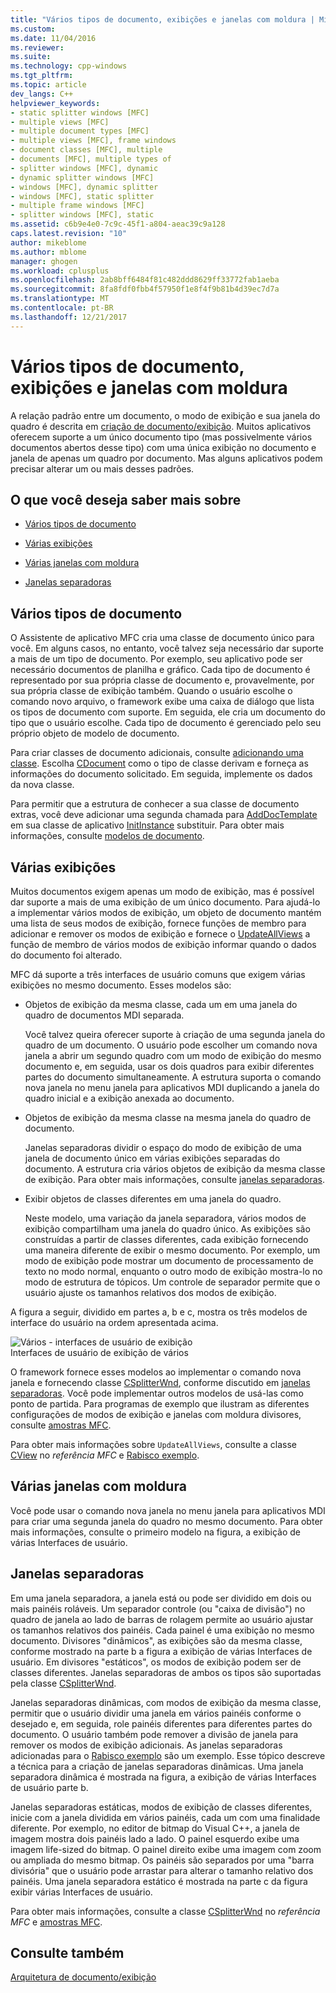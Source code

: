 ```yaml
---
title: "Vários tipos de documento, exibições e janelas com moldura | Microsoft Docs"
ms.custom: 
ms.date: 11/04/2016
ms.reviewer: 
ms.suite: 
ms.technology: cpp-windows
ms.tgt_pltfrm: 
ms.topic: article
dev_langs: C++
helpviewer_keywords:
- static splitter windows [MFC]
- multiple views [MFC]
- multiple document types [MFC]
- multiple views [MFC], frame windows
- document classes [MFC], multiple
- documents [MFC], multiple types of
- splitter windows [MFC], dynamic
- dynamic splitter windows [MFC]
- windows [MFC], dynamic splitter
- windows [MFC], static splitter
- multiple frame windows [MFC]
- splitter windows [MFC], static
ms.assetid: c6b9e4e0-7c9c-45f1-a804-aeac39c9a128
caps.latest.revision: "10"
author: mikeblome
ms.author: mblome
manager: ghogen
ms.workload: cplusplus
ms.openlocfilehash: 2ab8bff6484f81c482ddd8629ff33772fab1aeba
ms.sourcegitcommit: 8fa8fdf0fbb4f57950f1e8f4f9b81b4d39ec7d7a
ms.translationtype: MT
ms.contentlocale: pt-BR
ms.lasthandoff: 12/21/2017
---
```

# <a name="multiple-document-types-views-and-frame-windows"></a>Vários tipos de documento, exibições e janelas com moldura
A relação padrão entre um documento, o modo de exibição e sua janela do quadro é descrita em [criação de documento/exibição](../mfc/document-view-creation.md). Muitos aplicativos oferecem suporte a um único documento tipo (mas possivelmente vários documentos abertos desse tipo) com uma única exibição no documento e janela de apenas um quadro por documento. Mas alguns aplicativos podem precisar alterar um ou mais desses padrões.  
  
## <a name="what-do-you-want-to-know-more-about"></a>O que você deseja saber mais sobre  
  
-   [Vários tipos de documento](#_core_multiple_document_types)  
  
-   [Várias exibições](#_core_multiple_views)  
  
-   [Várias janelas com moldura](#_core_multiple_frame_windows)  
  
-   [Janelas separadoras](#_core_splitter_windows)  
  
##  <a name="_core_multiple_document_types"></a>Vários tipos de documento  
 O Assistente de aplicativo MFC cria uma classe de documento único para você. Em alguns casos, no entanto, você talvez seja necessário dar suporte a mais de um tipo de documento. Por exemplo, seu aplicativo pode ser necessário documentos de planilha e gráfico. Cada tipo de documento é representado por sua própria classe de documento e, provavelmente, por sua própria classe de exibição também. Quando o usuário escolhe o comando novo arquivo, o framework exibe uma caixa de diálogo que lista os tipos de documento com suporte. Em seguida, ele cria um documento do tipo que o usuário escolhe. Cada tipo de documento é gerenciado pelo seu próprio objeto de modelo de documento.  
  
 Para criar classes de documento adicionais, consulte [adicionando uma classe](../ide/adding-a-class-visual-cpp.md). Escolha [CDocument](../mfc/reference/cdocument-class.md) como o tipo de classe derivam e forneça as informações do documento solicitado. Em seguida, implemente os dados da nova classe.  
  
 Para permitir que a estrutura de conhecer a sua classe de documento extras, você deve adicionar uma segunda chamada para [AddDocTemplate](../mfc/reference/cwinapp-class.md#adddoctemplate) em sua classe de aplicativo [InitInstance](../mfc/reference/cwinapp-class.md#initinstance) substituir. Para obter mais informações, consulte [modelos de documento](../mfc/document-templates-and-the-document-view-creation-process.md).  
  
##  <a name="_core_multiple_views"></a>Várias exibições  
 Muitos documentos exigem apenas um modo de exibição, mas é possível dar suporte a mais de uma exibição de um único documento. Para ajudá-lo a implementar vários modos de exibição, um objeto de documento mantém uma lista de seus modos de exibição, fornece funções de membro para adicionar e remover os modos de exibição e fornece o [UpdateAllViews](../mfc/reference/cdocument-class.md#updateallviews) a função de membro de vários modos de exibição informar quando o dados do documento foi alterado.  
  
 MFC dá suporte a três interfaces de usuário comuns que exigem várias exibições no mesmo documento. Esses modelos são:  
  
-   Objetos de exibição da mesma classe, cada um em uma janela do quadro de documentos MDI separada.  
  
     Você talvez queira oferecer suporte à criação de uma segunda janela do quadro de um documento. O usuário pode escolher um comando nova janela a abrir um segundo quadro com um modo de exibição do mesmo documento e, em seguida, usar os dois quadros para exibir diferentes partes do documento simultaneamente. A estrutura suporta o comando nova janela no menu janela para aplicativos MDI duplicando a janela do quadro inicial e a exibição anexada ao documento.  
  
-   Objetos de exibição da mesma classe na mesma janela do quadro de documento.  
  
     Janelas separadoras dividir o espaço do modo de exibição de uma janela de documento único em várias exibições separadas do documento. A estrutura cria vários objetos de exibição da mesma classe de exibição. Para obter mais informações, consulte [janelas separadoras](#_core_splitter_windows).  
  
-   Exibir objetos de classes diferentes em uma janela do quadro.  
  
     Neste modelo, uma variação da janela separadora, vários modos de exibição compartilham uma janela do quadro único. As exibições são construídas a partir de classes diferentes, cada exibição fornecendo uma maneira diferente de exibir o mesmo documento. Por exemplo, um modo de exibição pode mostrar um documento de processamento de texto no modo normal, enquanto o outro modo de exibição mostra-lo no modo de estrutura de tópicos. Um controle de separador permite que o usuário ajuste os tamanhos relativos dos modos de exibição.  
  
 A figura a seguir, dividido em partes a, b e c, mostra os três modelos de interface do usuário na ordem apresentada acima.  
  
 ![Vários &#45; interfaces de usuário de exibição](../mfc/media/vc37a71.gif "vc37a71")  
Interfaces de usuário de exibição de vários  
  
 O framework fornece esses modelos ao implementar o comando nova janela e fornecendo classe [CSplitterWnd](../mfc/reference/csplitterwnd-class.md), conforme discutido em [janelas separadoras](#_core_splitter_windows). Você pode implementar outros modelos de usá-las como ponto de partida. Para programas de exemplo que ilustram as diferentes configurações de modos de exibição e janelas com moldura divisores, consulte [amostras MFC](../visual-cpp-samples.md).  
  
 Para obter mais informações sobre `UpdateAllViews`, consulte a classe [CView](../mfc/reference/cview-class.md) no *referência MFC* e [Rabisco exemplo](../visual-cpp-samples.md).  
  
##  <a name="_core_multiple_frame_windows"></a>Várias janelas com moldura  
 Você pode usar o comando nova janela no menu janela para aplicativos MDI para criar uma segunda janela do quadro no mesmo documento. Para obter mais informações, consulte o primeiro modelo na figura, a exibição de várias Interfaces de usuário.  
  
##  <a name="_core_splitter_windows"></a>Janelas separadoras  
 Em uma janela separadora, a janela está ou pode ser dividido em dois ou mais painéis roláveis. Um separador controle (ou "caixa de divisão") no quadro de janela ao lado de barras de rolagem permite ao usuário ajustar os tamanhos relativos dos painéis. Cada painel é uma exibição no mesmo documento. Divisores "dinâmicos", as exibições são da mesma classe, conforme mostrado na parte b a figura a exibição de várias Interfaces de usuário. Em divisores "estáticos", os modos de exibição podem ser de classes diferentes. Janelas separadoras de ambos os tipos são suportadas pela classe [CSplitterWnd](../mfc/reference/csplitterwnd-class.md).  
  
 Janelas separadoras dinâmicas, com modos de exibição da mesma classe, permitir que o usuário dividir uma janela em vários painéis conforme o desejado e, em seguida, role painéis diferentes para diferentes partes do documento. O usuário também pode remover a divisão de janela para remover os modos de exibição adicionais. As janelas separadoras adicionadas para o [Rabisco exemplo](../visual-cpp-samples.md) são um exemplo. Esse tópico descreve a técnica para a criação de janelas separadoras dinâmicas. Uma janela separadora dinâmica é mostrada na figura, a exibição de várias Interfaces de usuário parte b.  
  
 Janelas separadoras estáticas, modos de exibição de classes diferentes, inicie com a janela dividida em vários painéis, cada um com uma finalidade diferente. Por exemplo, no editor de bitmap do Visual C++, a janela de imagem mostra dois painéis lado a lado. O painel esquerdo exibe uma imagem life-sized do bitmap. O painel direito exibe uma imagem com zoom ou ampliada do mesmo bitmap. Os painéis são separados por uma "barra divisória" que o usuário pode arrastar para alterar o tamanho relativo dos painéis. Uma janela separadora estático é mostrada na parte c da figura exibir várias Interfaces de usuário.  
  
 Para obter mais informações, consulte a classe [CSplitterWnd](../mfc/reference/csplitterwnd-class.md) no *referência MFC* e [amostras MFC](../visual-cpp-samples.md).  
  
## <a name="see-also"></a>Consulte também  
 [Arquitetura de documento/exibição](../mfc/document-view-architecture.md)

